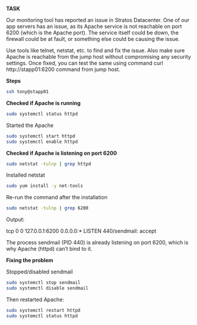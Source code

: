**TASK**

Our monitoring tool has reported an issue in Stratos Datacenter. One of our app servers has an issue, as its Apache service is not reachable on port 6200 (which is the Apache port). The service itself could be down, the firewall could be at fault, or something else could be causing the issue.

Use tools like telnet, netstat, etc. to find and fix the issue. Also make sure Apache is reachable from the jump host without compromising any security settings. Once fixed, you can test the same using command curl http://stapp01:6200 command from jump host.

**Steps**

```bash
ssh tony@stapp01
```
**Checked if Apache is running**

```bash
sudo systemctl status httpd
```
Started the Apache

```bash
sudo systemctl start httpd
sudo systemctl enable httpd
```
**Checked if Apache is listening on port 6200**

```bash
sudo netstat -tulnp | grep httpd
```
Installed netstat

```bash
sudo yum install -y net-tools
```
Re-run the command after the installation

```bash
sudo netstat -tulnp | grep 6200                    
```
Output:

tcp 0 0 127.0.0.1:6200 0.0.0.0:* LISTEN 440/sendmail: accept

The process sendmail (PID 440) is already listening on port 6200, which is why Apache (httpd) can’t bind to it.

**Fixing the problem**

Stopped/disabled sendmail

```bash
sudo systemctl stop sendmail
sudo systemctl disable sendmail
```
Then restarted Apache:

```bash
sudo systemctl restart httpd
sudo systemctl status httpd
```
